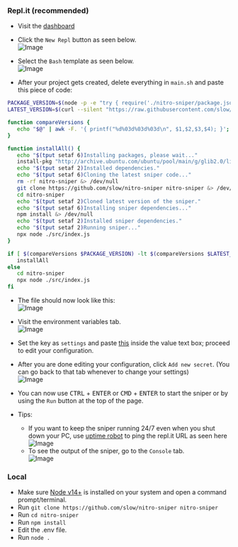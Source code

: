 ### Repl.it (recommended)

- Visit the [dashboard](https://replit.com/~)
- Click the `New Repl` button as seen below.<br/>
   ![Image](https://media.wtf/21365449)

- Select the `Bash` template as seen below.<br/>
   ![Image](https://media.wtf/75810639)

- After your project gets created, delete everything in `main.sh` and paste this piece of code:
```bash
PACKAGE_VERSION=$(node -p -e "try { require('./nitro-sniper/package.json').version } catch { '0.0.0' }")
LATEST_VERSION=$(curl --silent "https://raw.githubusercontent.com/slow/nitro-sniper/main/package.json" | grep '"version":' | sed -E 's/.*"([^"]+)".*/\1/')

function compareVersions {
   echo "$@" | awk -F. '{ printf("%d%03d%03d%03d\n", $1,$2,$3,$4); }'; 
}

function installAll() {
   echo "$(tput setaf 6)Installing packages, please wait..."
   install-pkg "http://archive.ubuntu.com/ubuntu/pool/main/g/glib2.0/libglib2.0-0_2.56.4-0ubuntu0.18.04.8_amd64.deb" &> /dev/null
   echo "$(tput setaf 2)Installed dependencies."
   echo "$(tput setaf 6)Cloning the latest sniper code..."
   rm -rf nitro-sniper &> /dev/null
   git clone https://github.com/slow/nitro-sniper nitro-sniper &> /dev/null
   cd nitro-sniper
   echo "$(tput setaf 2)Cloned latest version of the sniper."
   echo "$(tput setaf 6)Installing sniper dependencies..."
   npm install &> /dev/null
   echo "$(tput setaf 2)Installed sniper dependencies."
   echo "$(tput setaf 2)Running sniper..."
   npx node ./src/index.js
}

if [ $(compareVersions $PACKAGE_VERSION) -lt $(compareVersions $LATEST_VERSION) ]; then 
   installAll
else
   cd nitro-sniper
   npx node ./src/index.js
fi
```

- The file should now look like this: <br/>
   ![Image](https://media.wtf/68696927)

- Visit the environment variables tab.<br/>
   ![Image](https://media.wtf/52361997)

- Set the key as `settings` and paste [this](#default-configuration) inside the value text box; proceed to edit your configuration.

- After you are done editing your configuration, click `Add new secret`. (You can go back to that tab whenever to change your settings)<br/>
   ![Image](https://media.wtf/49612563)

- You can now use <kbd>CTRL</kbd> + <kbd>ENTER</kbd> or  <kbd>CMD</kbd> + <kbd>ENTER</kbd> to start the sniper or by using the `Run` button at the top of the page.

- Tips:
   - If you want to keep the sniper running 24/7 even when you shut down your PC, use [uptime robot](https://uptimerobot.com/) to ping the repl.it URL as seen here
   ![Image](https://media.wtf/88041379) <br />
   - To see the output of the sniper, go to the `Console` tab. <br />
   ![Image](https://media.wtf/37329719)

### Local
- Make sure [Node v14+](https://nodejs.org/en/) is installed on your system and open a command prompt/terminal.
- Run `git clone https://github.com/slow/nitro-sniper nitro-sniper`
- Run `cd nitro-sniper`
- Run `npm install`
- Edit the .env file.
- Run `node .`